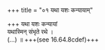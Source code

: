 +++
title = "०१ यथा यशः कन्यायाम्"

+++
यथा यशः कन्यायां  
यथास्मिन् संभृते रथे ।  
(…) ॥ +++(see 16.64.8cdef)+++